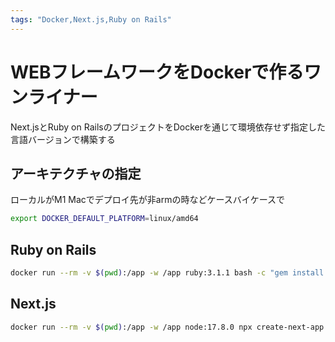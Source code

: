 ```yaml
---
tags: "Docker,Next.js,Ruby on Rails"
---
```


# WEBフレームワークをDockerで作るワンライナー

Next.jsとRuby on RailsのプロジェクトをDockerを通じて環境依存せず指定した言語バージョンで構築する

## アーキテクチャの指定

ローカルがM1 Macでデプロイ先が非armの時などケースバイケースで

```bash
export DOCKER_DEFAULT_PLATFORM=linux/amd64
```

## Ruby on Rails

```bash
docker run --rm -v $(pwd):/app -w /app ruby:3.1.1 bash -c "gem install rails && rails new my-backend-website"
```

## Next.js

```bash
docker run --rm -v $(pwd):/app -w /app node:17.8.0 npx create-next-app --example blog-starter-typescript my-frontend-website
```
